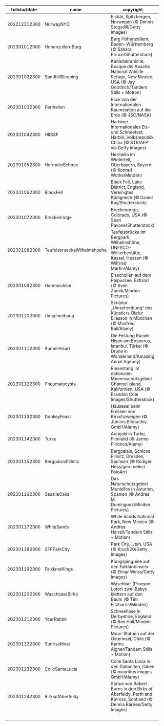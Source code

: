 |fullstartdate|name|copyright|title|image|
|--|--|--|--|--|
202212312300|NorwayNYD|Eisbär, Spitzbergen, Norwegen (© Dennis Stogsdill/Getty Images)|Nickerchen am Nordpol|![](/de-DE/2023/01/202212312300NorwayNYD.jpg)|
202301012300|HohenzollernBurg|Burg Hohenzollern, Baden-Württemberg (© Sahara Prince/Shutterstock)|Eine Burg wie aus dem Märchen|![](/de-DE/2023/01/202301012300HohenzollernBurg.jpg)|
202301022300|SandhillSleeping|Kanadakraniche, Bosque del Apache National Wildlife Refuge, New Mexico, USA (© Jay Goodrich/Tandem Stills + Motion)|Wer döst denn da?|![](/de-DE/2023/01/202301022300SandhillSleeping.jpg)|
202301032300|Perihelion|Blick von der Internationalen Raumstation auf die Erde (© JSC/NASA)|So nah und doch so fern|![](/de-DE/2023/01/202301032300Perihelion.jpg)|
202301042300|HIISSF|Harbiner Internationales Eis- und Schneefest, Harbin, Volksrepublik China (© STR/AFP via Getty Images)|Stadt aus Eis|![](/de-DE/2023/01/202301042300HIISSF.jpg)|
202301052300|HermelinSchnee|Hermelin im Winterfell, Oberbayern, Bayern (© Konrad Wothe/Minden)|Gut getarnt jagt es sich besser|![](/de-DE/2023/01/202301052300HermelinSchnee.jpg)|
202301062300|BlackFell|Black Fell, Lake District, England, Vereinigtes Königreich (© Daniel Kay/Shutterstock)|Was ist ein „Fell“?|![](/de-DE/2023/01/202301062300BlackFell.jpg)|
202301072300|Breckenridge|Breckenridge, Colorado, USA (© Sean Pavone/Shutterstock)|Winter in Colorado|![](/de-DE/2023/01/202301072300Breckenridge.jpg)|
202301082300|TeufelsbrueckeWilhelmshoehe|Teufelsbrücke im Bergpark Wilhelmshöhe, UNESCO-Welterbestätte, Kassel, Hessen (© Wilfried Martin/Alamy)|Teil eines Welterbes|![](/de-DE/2023/01/202301082300TeufelsbrueckeWilhelmshoehe.jpg)|
202301092300|HummockIce|Eisschollen auf dem Peipussee, Estland (© Sven Zacek/Minden Pictures)|Wenn Eis Kunst imitiert|![](/de-DE/2023/01/202301092300HummockIce.jpg)|
202301102300|Umschreibung|Skulptur „Umschreibung“ des Künstlers Ólafur Elíasson in München (© Manfred Bail/Alamy)|Wohin führt diese Treppe?|![](/de-DE/2023/01/202301102300Umschreibung.jpg)|
202301112300|RumeliHisari|Die Festung Rumeli Hisarı am Bosporus, Istanbul, Türkei (© Drone in Wonderland/Amazing Aerial Agency)|Wo zwei Kontinente aufeinandertreffen|![](/de-DE/2023/01/202301112300RumeliHisari.jpg)|
202301122300|Pneumatocysts|Riesentang im nationalen Meeresschutzgebiet Channel Island, Kalifornien, USA (© Brandon Cole Images/Shutterstock)|Riesentang|![](/de-DE/2023/01/202301122300Pneumatocysts.jpg)|
202301132300|DonkeyFeast|Hausesel beim Fressen von Kirschzweigen (© Juniors Bildarchiv GmbH/Alamy)|Ein Tag für die Esel|![](/de-DE/2023/01/202301132300DonkeyFeast.jpg)|
202301142300|Turku|Aurajoki in Turku, Finnland (© Jarmo Piironen/Alamy)|Aurajoki in Turku|![](/de-DE/2023/01/202301142300Turku.jpg)|
202301152300|BergpalaisPillnitz|Bergpalais, Schloss Pillnitz, Dresden, Sachsen (© Rüdiger Hess/geo-select FotoArt)|Schloss Pillnitz|![](/de-DE/2023/01/202301152300BergpalaisPillnitz.jpg)|
202301162300|SessileOaks|Das Naturschutzgebiet Muniellos in Asturien, Spanien (© Andres M. Dominguez/Minden Pictures)|Die Magie der Bäume|![](/de-DE/2023/01/202301162300SessileOaks.jpg)|
202301172300|WhiteSands|White Sands National Park, New Mexico (© Andrea Harrell/Tandem Stills + Motion)|Das größte Gipsdünenfeld der Welt|![](/de-DE/2023/01/202301172300WhiteSands.jpg)|
202301182300|SFFParkCity|Park City, Utah, USA (© Kruck20/Getty Images)|Wolken tanzen über Sundance|![](/de-DE/2023/01/202301182300SFFParkCity.jpg)|
202301192300|FalklandKings|Königspinguine auf den Falklandinseln (© Elmar Weiss/Getty Images)|Königspinguine|![](/de-DE/2023/01/202301192300FalklandKings.jpg)|
202301202300|WaschbaerBirke|Waschbär (Procyon Lotor) zwei Babys klettern auf den Baum (© Tim Fitzharris/Minden)|Wenn nur eine Umarmung genügt|![](/de-DE/2023/01/202301202300WaschbaerBirke.jpg)|
202301212300|YearRabbit|Schneehase in Derbyshire, England (© Ben Hall/Minden Pictures)|Sprung ins neue Mondjahr|![](/de-DE/2023/01/202301212300YearRabbit.jpg)|
202301222300|SunriseMoai|Moai-Statuen auf der Osterinsel, Chile (© Karine Aigner/Tandem Stills + Motion)|Moai-Statuen|![](/de-DE/2023/01/202301222300SunriseMoai.jpg)|
202301232300|ColleSantaLucia|Colle Santa Lucia in den Dolomiten, Italien (© mauritius images GmbH/Alamy)|Postkartenidylle in den Alpen|![](/de-DE/2023/01/202301232300ColleSantaLucia.jpg)|
202301242300|BirksofAberfeldy|Statue von Robert Burns in den Birks of Aberfeldy, Perth and Kinross, Scotland (© Dennis Barnes/Getty Images)|Ein Fest für den Schottischen Dichter|![](/de-DE/2023/01/202301242300BirksofAberfeldy.jpg)|
||||![](/de-DE/2023/01/.jpg)|
